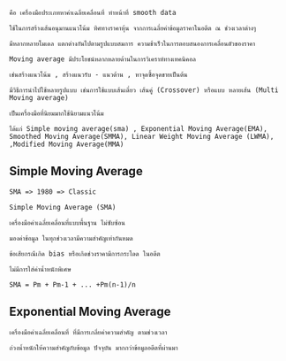 	คือ เครื่องมือประเภทหาค่าเฉลี่ยเคลื่อนที่ ทำหน้าที่ smooth data
	
	ใช้ในการสร้างเส้นอนุมานแนวโน้ม ทิศทางราคาหุ้น จากการเฉลี่ยค่าข้อมูลราคาในอดีต ณ ช่วงเวลาต่างๆ

	มีหลากหลายโมเดล แตกต่างกันไปตามรูปแบบสมการ ความช้าเร็วในการตอบสนองการเคลื่อนตัวของราคา

	Moving average มีประโยชน์หลากหลายด้านในการวิเคราห์ทางเทคนิคอล

	เช่นสร้างแนวโน้ม , สร้างแนวรับ - แนวต้าน , หาจุดซื้อจุดขายเป็นต้น

	มีวิธีการนำไปใช้หลายรูปแบบ เช่นการใช้แบบเส้นเดี่ยว เส้นคู่ (Crossover) หรือแบบ หลายเส้น (Multi Moving average)

	เป็นเครื่องมือที่นิยมมากใช้นิยามแนวโน้ม

	ได้แก่ Simple moving average(sma) , Exponential Moving Average(EMA), Smoothed Moving Average(SMMA), Linear Weight Moving Average (LWMA), ,Modified Moving Average(MMA)


## Simple Moving Average

	SMA => 1980 => Classic

	Simple Moving Average (SMA)

	เครื่องมือค่าเฉลี่ยเคลื่อนที่แบบพื้นฐาน ไม่ซับซ้อน

	มองค่าข้อมูล ในทุกช่วงเวลามีความสำคัญเท่ากันหมด

	ข้อเสียกรณีเกิด bias หรือเกิดช่วงราคามีการกระโดด ในอดีต

	ไม่มีการใส่ค่าน้ำหนักพิเศษ

	SMA = Pm + Pm-1 + ... +Pm(n-1)/n


## Exponential Moving Average

	เครื่องมือค่าเฉลี่ยเคลื่อนที่ ที่มีการเกลี่ยค่าความสำคัญ ตามช่วงเวลา

	ถ่วงน้ำหนักให้ความสำคัญกับข้อมูล ปัจจุบัน มากกว่าข้อมูลอดีตที่ผ่านมา
